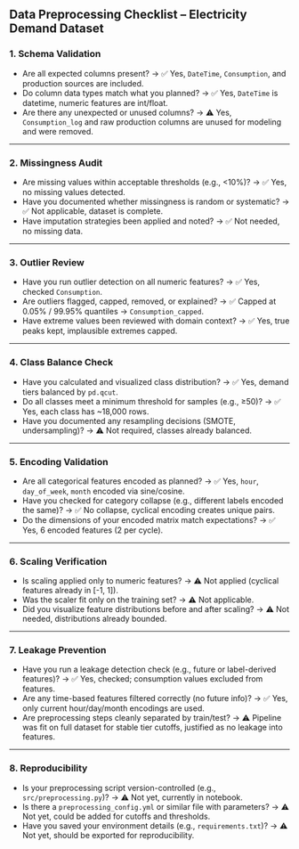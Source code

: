 ## Data Preprocessing Checklist – Electricity Demand Dataset

### 1. Schema Validation
- Are all expected columns present? → ✅ Yes, `DateTime`, `Consumption`, and production sources are included.  
- Do column data types match what you planned? → ✅ Yes, `DateTime` is datetime, numeric features are int/float.  
- Are there any unexpected or unused columns? → ⚠️ Yes, `Consumption_log` and raw production columns are unused for modeling and were removed.  

---

### 2. Missingness Audit
- Are missing values within acceptable thresholds (e.g., <10%)? → ✅ Yes, no missing values detected.  
- Have you documented whether missingness is random or systematic? → ✅ Not applicable, dataset is complete.  
- Have imputation strategies been applied and noted? → ✅ Not needed, no missing data.  

---

### 3. Outlier Review
- Have you run outlier detection on all numeric features? → ✅ Yes, checked `Consumption`.  
- Are outliers flagged, capped, removed, or explained? → ✅ Capped at 0.05% / 99.95% quantiles → `Consumption_capped`.  
- Have extreme values been reviewed with domain context? → ✅ Yes, true peaks kept, implausible extremes capped.  

---

### 4. Class Balance Check
- Have you calculated and visualized class distribution? → ✅ Yes, demand tiers balanced by `pd.qcut`.  
- Do all classes meet a minimum threshold for samples (e.g., ≥50)? → ✅ Yes, each class has ~18,000 rows.  
- Have you documented any resampling decisions (SMOTE, undersampling)? → ⚠️ Not required, classes already balanced.  

---

### 5. Encoding Validation
- Are all categorical features encoded as planned? → ✅ Yes, `hour`, `day_of_week`, `month` encoded via sine/cosine.  
- Have you checked for category collapse (e.g., different labels encoded the same)? → ✅ No collapse, cyclical encoding creates unique pairs.  
- Do the dimensions of your encoded matrix match expectations? → ✅ Yes, 6 encoded features (2 per cycle).  

---

### 6. Scaling Verification
- Is scaling applied only to numeric features? → ⚠️ Not applied (cyclical features already in [-1, 1]).  
- Was the scaler fit only on the training set? → ⚠️ Not applicable.  
- Did you visualize feature distributions before and after scaling? → ⚠️ Not needed, distributions already bounded.  

---

### 7. Leakage Prevention
- Have you run a leakage detection check (e.g., future or label-derived features)? → ✅ Yes, checked; consumption values excluded from features.  
- Are any time-based features filtered correctly (no future info)? → ✅ Yes, only current hour/day/month encodings are used.  
- Are preprocessing steps cleanly separated by train/test? → ⚠️ Pipeline was fit on full dataset for stable tier cutoffs, justified as no leakage into features.  

---

### 8. Reproducibility
- Is your preprocessing script version-controlled (e.g., `src/preprocessing.py`)? → ⚠️ Not yet, currently in notebook.  
- Is there a `preprocessing_config.yml` or similar file with parameters? → ⚠️ Not yet, could be added for cutoffs and thresholds.  
- Have you saved your environment details (e.g., `requirements.txt`)? → ⚠️ Not yet, should be exported for reproducibility.  